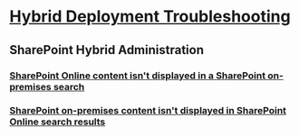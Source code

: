 # [Hybrid Deployment Troubleshooting](../hybrid.md)

## SharePoint Hybrid Administration

### [SharePoint Online content isn't displayed in a SharePoint on-premises search](../hybrid-admin/online-content-not-displayed-in-on-premises-search.md)

### [SharePoint on-premises content isn't displayed in SharePoint Online search results](../hybrid-admin/on-premises-content-not-displayed-in-online-search.md)